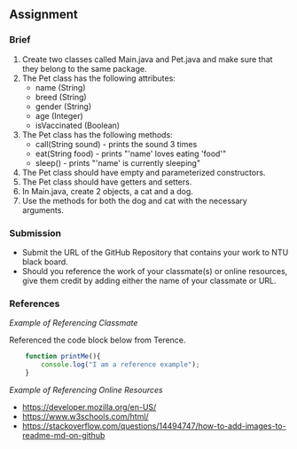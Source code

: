 ## Assignment

### Brief

1. Create two classes called Main.java and Pet.java and make sure that they belong to the same package.
2. The Pet class has the following attributes:
    - name (String)
    - breed (String)
    - gender (String)
    - age (Integer)
    - isVaccinated (Boolean)
3. The Pet class has the following methods:
    - call(String sound) - prints the sound 3 times
    - eat(String food) - prints "'name' loves eating 'food'"
    - sleep() - prints "'name' is currently sleeping"
4. The Pet class should have empty and parameterized constructors.
5. The Pet class should have getters and setters.
6. In Main.java, create 2 objects, a cat and a dog.
7. Use the methods for both the dog and cat with the necessary arguments.


### Submission 

- Submit the URL of the GitHub Repository that contains your work to NTU black board.
- Should you reference the work of your classmate(s) or online resources, give them credit by adding either the name of your classmate or URL. 

### References

_Example of Referencing Classmate_

Referenced the code block below from Terence.
```js
    function printMe(){
        console.log("I am a reference example");
    }
```

_Example of Referencing Online Resources_

- https://developer.mozilla.org/en-US/
- https://www.w3schools.com/html/
- https://stackoverflow.com/questions/14494747/how-to-add-images-to-readme-md-on-github

